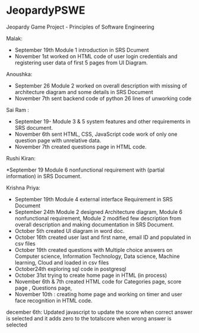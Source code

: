 # JeopardyPSWE
Jeopardy Game Project - Principles of Software Engineering

Malak: 

* September 19th Module 1 introduction in SRS Dcument 
*	November 1st worked on HTML code of user login credentials  and registering user data of first 5 pages from UI Diagram.


Anoushka: 

*	September 26 Module 2 worked on overall description with missing of architecture diagram and some details in SRS Document
* November 7th sent backend code of python 26 lines of unworking code 



Sai Ram : 

*	September 19- Module 3 & 5 system features and other requirements in SRS document.
*	November 6th sent HTML, CSS, JavaScript code work of only one question page with unrelative data.
*	November 7th created questions page in HTML code.


Rushi Kiran: 

*September 19 Module 6 nonfunctional requirement with (partial information) in SRS Document.



Krishna Priya: 

*	September 19th Module 4 external interface Requirement in SRS Document
*	September 24th Module 2 designed Architecture diagram, Module 6 nonfunctional requirement, Module 2 modified few description from overall description and making documentation in SRS Document.
* October 5th created UI diagram in word doc.
*	October 16th created user last and first name, email ID and populated in csv files
*	October 19th created questions with Multiple choice answers on Computer science, Information Technology, Data science, Machine learning, Cloud and loaded in csv files
*	October24th exploring sql code in postgresql
* October 31st trying to create home page in HTML (in process)
* November 6th & 7th created HTML code for Categories page, score page , Questions page,
*	November 10th : creating home page and working on timer and user face recognition in HTML code.

december 6th: 
Updated javascript to update the score when correct answer is selected and it adds zero to the totalscore when wrong answer is selected

